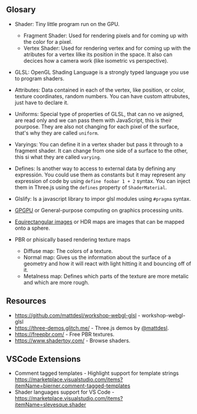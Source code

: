 ## Glosary

- Shader: Tiny little program run on the GPU.

  - Fragment Shader: Used for rendering pixels and for coming up with the color for a pixel.
  - Vertex Shader: Used for rendering vertex and for coming up with the atributes for a vertex
    lilke its position in the space. It also can decices how a camera work (like isometric vs perspective).

- GLSL: OpenGL Shading Language is a strongly typed language you use to program shaders.

- Attributes: Data contained in each of the vertex, like position, or color, texture coordinates, random numbers. You can have custom attrubutes, just have to declare it.

- Uniforms: Special type of properties of GLSL, that can no ve asigned, are read only and we can pass them with JavaScript, this is their pourpose. They are also not changing for each pixel of the surface, that's why they are called `uniform`.

- Varyings: You can define it in a vertex shader but pass it through to a fragment shader. It can change from one side of a surface to the other, this si what they are called `varying`.

- Defines: Is another way to access to external data by defining any expressión. You could use them as constants but it may represent any expression of code by using `define foobar 1 + 2` syntax. You can inject them in Three.js using the `defines` property of `ShaderMaterial`.

- Glslify: Is a javascript library to impor glsl modules using `#pragma` syntax.

- [GPGPU](https://en.wikipedia.org/wiki/General-purpose_computing_on_graphics_processing_units) or General-purpose computing on graphics processing units.

- [Equirectangular images](https://www.google.com/search?q=equirectangular+image&tbm=isch&ved=2ahUKEwi3oPTFkdfpAhVcDWMBHeNrB_wQ2-cCegQIABAA&oq=equirectangular+image&gs_lcp=CgNpbWcQAzICCAAyBAgAEB4yBggAEAUQHjIGCAAQBRAeMgYIABAFEB4yBggAEAUQHjIGCAAQBRAeMgYIABAIEB4yBggAEAgQHjIGCAAQCBAeOgQIIxAnUK0mWIUvYOwvaABwAHgAgAGSAogBpgeSAQU2LjEuMZgBAKABAaoBC2d3cy13aXotaW1n&sclient=img&ei=HfzPXvedLtyajLsP49ed4A8&bih=981&biw=1920) or HDR maps are images that can be mapped onto a sphere.

- PBR or phisically based rendering texture maps
  - Diffuse map: The colors of a texture.
  - Normal map: Gives us the information about the surface of a geometry and how it will react with light hitting it and bouncing off of it.
  - Metalness map: Defines which parts of the texture are more metalic and which are more rough.

## Resources

- https://github.com/mattdesl/workshop-webgl-glsl - workshop-webgl-glsl
- https://three-demos.glitch.me/ - Three.js demos by [@mattdesl](https://twitter.com/mattdesl).
- https://freepbr.com/ - Free PBR textures.
- https://www.shadertoy.com/ - Browse shaders.

## VSCode Extensions

- Comment tagged templates - Highlight support for template strings https://marketplace.visualstudio.com/items?itemName=bierner.comment-tagged-templates
- Shader languages support for VS Code - https://marketplace.visualstudio.com/items?itemName=slevesque.shader
